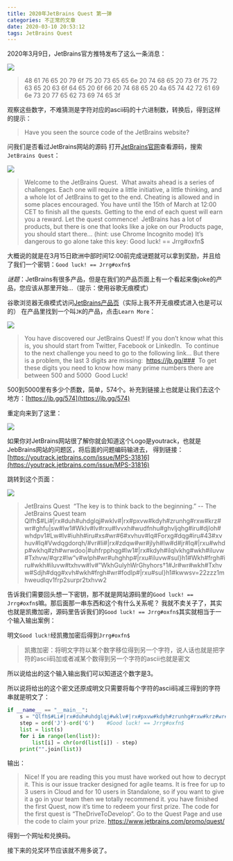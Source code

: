 ```yaml
---
title: 2020年JetBrains Quest 第一弹
categories: 不正常的文章
date: 2020-03-10 20:53:12
tags: JetBrains Quest
---
```


2020年3月9日，JetBrains官方推特发布了这么一条消息：

![](https://lolico.griouges.cn/images/20200313155924.png)

> 48 61 76 65 20 79 6f 75 20 73 65 65 6e 20 74 68 65 20 73 6f 75 72 63 65 20 63 6f 64 65 20 6f 66 20 74 68 65 20 4a 65 74 42 72 61 69 6e 73 20 77 65 62 73 69 74 65 3f

观察这些数字，不难猜测是字符对应的ascii码的十六进制数，转换后，得到这样的提示：

> Have you seen the source code of the JetBrains website?

问我们是否看过JetBrains网站的源码
打开[JetBrains官网](https://www.jetbrains.com)查看源码，搜索`JetBrains Quest`：

![](https://lolico.griouges.cn/images/20200313160807.png)

>  Welcome to the JetBrains Quest.
 ​
 What awaits ahead is a series of challenges. Each one will require a little initiative, a little thinking, and a whole lot of JetBrains to get to the end. Cheating is allowed and in some places encouraged. You have until the 15th of March at 12:00 CET to finish all the quests.
 Getting to the end of each quest will earn you a reward.
 Let the quest commence!
 ​
 JetBrains has a lot of products, but there is one that looks like a joke on our Products page, you should start there... (hint: use Chrome Incognito mode)
 It’s dangerous to go alone take this key: Good luck! == Jrrg#oxfn$

大概说的就是在3月15日欧洲中部时间12:00前完成谜题就可以拿到奖励，并且给了我们一个密钥：`Good luck! == Jrrg#oxfn$`

*谜题*：JetBrains有很多产品，但是在我们的产品页面上有一个看起来像joke的产品，您应该从那里开始...（提示：使用谷歌无痕模式）

谷歌浏览器无痕模式访问[JetBrains产品页](https://www.jetbrains.com/products.html)（实际上我不开无痕模式进入也是可以的）
在产品里找到一个叫`JK`的产品，点击`Learn More`：

![](https://lolico.griouges.cn/images/20200313162013.png)

>  You have discovered our JetBrains Quest! If you don’t know what this is, you should start from Twitter, Facebook or LinkedIn.
 ​
 To continue to the next challenge you need to go to the following link… But there is a problem, the last 3 digits are missing:
 ​
 https://jb.gg/###
 ​
 To get these digits you need to know how many prime numbers there are between 500 and 5000
 ​
 Good Luck!

500到5000里有多少个质数，简单，574个。补充到链接上也就是让我们去这个地方：[https://jb.gg/574](https://jb.gg/574)

重定向来到了这里：

![](https://lolico.griouges.cn/images/20200313163046.png)

如果你对JetBrains网站很了解你就会知道这个Logo是youtrack，也就是JebBrains网站的问题区，将后面的问题编码输进去，
得到链接：[https://youtrack.jetbrains.com/issue/MPS-31816](https://youtrack.jetbrains.com/issue/MPS-31816)

跳转到这个页面：

![](https://lolico.griouges.cn/images/20200313162923.png)

> JetBrains Quest
 ​
 “The key is to think back to the beginning.” -- The JetBrains Quest team
 ​
 Qlfh$#Li#|rx#duh#uhdglqj#wklv#|rx#pxvw#kdyh#zrunhg#rxw#krz#wr#ghfu|sw#lw1#Wklv#lv#rxu#lvvxh#wudfnhu#ghvljqhg#iru#djloh#whdpv1#Lw#lv#iuhh#iru#xs#wr#6#xvhuv#lq#Forxg#dqg#iru#43#xvhuv#lq#Vwdqgdorqh/#vr#li#|rx#zdqw#wr#jlyh#lw#d#jr#lq#|rxu#whdp#wkhq#zh#wrwdoo|#uhfrpphqg#lw1#|rx#kdyh#ilqlvkhg#wkh#iluvw#Txhvw/#qrz#lw“v#wlph#wr#uhghhp#|rxu#iluvw#sul}h1#Wkh#frgh#iru#wkh#iluvw#txhvw#lv#‟WkhGulyhWrGhyhors†1#Jr#wr#wkh#Txhvw#Sdjh#dqg#xvh#wkh#frgh#wr#fodlp#|rxu#sul}h1#kwwsv=22zzz1mhweudlqv1frp2surpr2txhvw2

告诉我们需要回头想一下密钥，那不就是网站源码里的`Good luck! == Jrrg#oxfn$`嘛。那后面那一串东西和这个有什么关系呢？
我就不卖关子了，其实也就是凯撒加密，源码里告诉我们的`Good luck! == Jrrg#oxfn$`其实就相当于一个输入输出案例：

明文`Good luck!`经凯撒加密后得到`Jrrg#oxfn$`

> 凯撒加密：将明文字符以某个数字移位得到另一个字符，说人话也就是把字符的ascii码加或者减某个数得到另一个字符的ascii也就是密文

所以说给出的这个输入输出我们可以知道这个数字是3。

所以说将给出的这个密文还原成明文只需要将每个字符的ascii码减三得到的字符串就是明文了：

```python
if __name__ == "__main__": 
    s = "Qlfh$#Li#|rx#duh#uhdglqj#wklv#|rx#pxvw#kdyh#zrunhg#rxw#krz#wr#ghfu|sw#lw1#Wklv#lv#rxu#lvvxh#wudfnhu#ghvljqhg#iru#djloh#whdpv1#Lw#lv#iuhh#iru#xs#wr#6#xvhuv#lq#Forxg#dqg#iru#43#xvhuv#lq#Vwdqgdorqh/#vr#li#|rx#zdqw#wr#jlyh#lw#d#jr#lq#|rxu#whdp#wkhq#zh#wrwdoo|#uhfrpphqg#lw1#|rx#kdyh#ilqlvkhg#wkh#iluvw#Txhvw/#qrz#lw“v#wlph#wr#uhghhp#|rxu#iluvw#sul}h1#Wkh#frgh#iru#wkh#iluvw#txhvw#lv#‟WkhGulyhWrGhyhors†1#Jr#wr#wkh#Txhvw#Sdjh#dqg#xvh#wkh#frgh#wr#fodlp#|rxu#sul}h1#kwwsv=22zzz1mhweudlqv1frp2surpr2txhvw2"
    step = ord('J')-ord('G')    #Good luck! == Jrrg#oxfn$
    list = list(s)
    for i in range(len(list)):
        list[i] = chr(ord(list[i]) - step)
    print("".join(list))
```

输出：

> Nice! If you are reading this you must have worked out how to decrypt it. This is our issue tracker designed for agile teams. It is free for up to 3 users in Cloud and for 10 users in Standalone, so if you want to give it a go in your team then we totally recommend it. you have finished the first Quest, now it’s time to redeem your first prize. The code for the first quest is “TheDriveToDevelop”. Go to the Quest Page and use the code to claim your prize. https://www.jetbrains.com/promo/quest/

得到一个网址和兑换码。

接下来的兑奖环节应该就不用多说了。